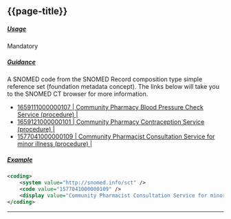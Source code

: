 ## {{page-title}}

<h5><ins>Usage</ins></h5>

<span class="mro-circle mandatory" title="Mandatory"></span> Mandatory


<h5><ins>Guidance</ins></h5>

A SNOMED code from the SNOMED Record composition type simple reference set (foundation metadata concept).
The links below will take you to the SNOMED CT browser for more information.

- [1659111000000107 | Community Pharmacy Blood Pressure Check Service (procedure) |](https://termbrowser.nhs.uk/?perspective=full&conceptId1=1659111000000107)
- [1659121000000101 | Community Pharmacy Contraception Service (procedure) |](https://termbrowser.nhs.uk/?perspective=full&conceptId1=1659121000000101)
- [1577041000000109 | Community Pharmacist Consultation Service for minor illness (procedure) |](https://termbrowser.nhs.uk/?perspective=full&conceptId1=1577041000000109)


<h5><ins>Example</ins></h5>

```xml
<coding>
    <system value="http://snomed.info/sct" />
    <code value="1577041000000109" />
    <display value="Community Pharmacist Consultation Service for minor illness (procedure)" />
</coding>
```

---